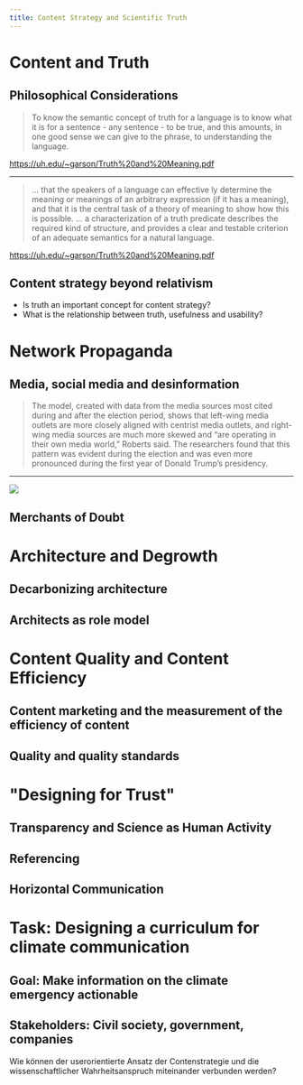 ```yaml
---
title: Content Strategy and Scientific Truth
---
```


# Content and Truth

## Philosophical Considerations

> To know the semantic concept of truth for a language is to know what it is for
a sentence - any sentence - to be true, and this amounts, in one good
sense we can give to the phrase, to understanding the language.

https://uh.edu/~garson/Truth%20and%20Meaning.pdf

---

> ... that the speakers of a language can effective
ly determine the meaning or meanings of an arbitrary expression (if it
has a meaning), and that it is the central task of a theory of meaning to
show how this is possible. ... a characterization of a
truth predicate describes the required kind of structure, and provides
a clear and testable criterion of an adequate semantics for a natural
language.

https://uh.edu/~garson/Truth%20and%20Meaning.pdf

## Content strategy beyond relativism

- Is truth an important concept for content strategy?
- What is the relationship between truth, usefulness and usability?

# Network Propaganda

## Media, social media and desinformation

> The model, created with data from the media sources most cited during and after the election period, shows that left-wing media outlets are more closely aligned with centrist media outlets, and right-wing media sources are much more skewed and “are operating in their own media world,” Roberts said. The researchers found that this pattern was evident during the election and was even more pronounced during the first year of Donald Trump’s presidency.

---

![](https://news.harvard.edu/wp-content/uploads/2018/10/HLS-Graphic.jpg)

## Merchants of Doubt

# Architecture and Degrowth

## Decarbonizing architecture

## Architects as role model

# Content Quality and Content Efficiency

## Content marketing and the measurement of the efficiency of content

## Quality and quality standards

# "Designing for Trust"

## Transparency and Science as Human Activity

## Referencing

## Horizontal Communication

# Task: Designing a curriculum for climate communication

## Goal: Make information on the climate emergency actionable

## Stakeholders: Civil society, government, companies

Wie können der userorientierte Ansatz der Contenstrategie und die wissenschaftlicher Wahrheitsanspruch miteinander verbunden werden?
